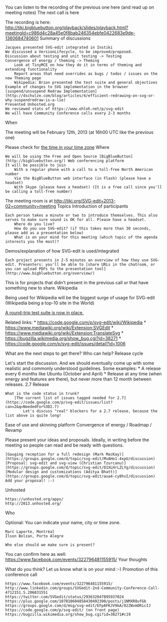 You can listen to the recording of the previous one here (and read up on meeting notes) The next call is here

The recording is here: http://tiki.bigbluebutton.org/playback/slides/playback.html?meetingId=c986d4c28a45e0f8bab246354ebfe0422683e9de-1360684740601
Summary of discussions

    Jacques presented SVG-edit integrated in Instiki
    We discussed a VersionLifecycle, to be improved/proposed.
    Discussion about testing and unit testing -> Testing
    Convergence of energy / theming -> Theming
        Look at TinyMCE on how they do it in terms of theming and extending functionality
        Report areas that need overrides as bugs / todos / issues on the new Theming page
        Wikipedia: Brion presented the test suite and general objectives
    Example of changes to SVG implementation in the browser [suspend/unsuspend Redraw Implementation](http://dschulze.com/blog/articles/4/efficient-redrawing-on-svg-or-why-suspendredraw-is-a-lie)
    Presented Unhosted.org
    We reviewed stats of https://www.ohloh.net/p/svg-edit
    We will have Community Conference calls every 2-3 months

When

The meeting will be February 12th, 2013 (at 16h00 UTC like the previous one)

Please check for [the time in your time zone](http://www.timeanddate.com/worldclock/fixedtime.html?iso=20130212T1600)
Where

    We will be using the Free and Open Source [BigBlueButton](http://bigbluebutton.org/) Web conferencing platform
    It will be possible to join
        With a regular phone with a call to a toll-free North American number
        Via the BigBlueButton web interface (in Flash) (please have a headset)
        With Skype (please have a headset) (It is a free call since you'll be calling a toll-free number)

The meeting room is at http://tiki.org/SVG-edit+2013-02+community+meeting
Topics
Introduction of participants

    Each person takes a minute or two to introduce themselves. This also serves to make sure sound is OK for all. Please have a headset.
        Where do you live?
        How do you use SVG-edit? (if this takes more than 30 seconds, please add as a presentation below)
        What is on your mind for this meeting (which topic of the agenda interests you the most)?

Demos/explanation of how SVG-edit is used/integrated

    Each project presents in 2-5 minutes an overview of how they use SVG-edit. Presenters: you'll be able to [share URLs in the chatroom, or you can upload PDFs to the presentation tool](http://www.bigbluebutton.org/overview/)

This is for projects that didn't present in the previous call or that have something new to share.
Wikipedia

Being used for Wikipedia will be the biggest surge of usage for SVG-edit (Wikipedia being a top-10 site in the World)

[A round-trip test suite is now in place.](https://groups.google.com/forum/#!topic/svg-edit/SfTVM4OPXiA/discussion)

Related links: * https://code.google.com/p/svg-edit/wiki/Wikipedia * https://www.mediawiki.org/wiki/Extension:SVGEdit * https://www.mediawiki.org/wiki/Extension:TranslateSvg * https://bugzilla.wikimedia.org/show_bug.cgi?id=38271 * https://code.google.com/p/svg-edit/issues/detail?id=1006

What are the next steps to get there? Who can help?
Release cycle

Let's start the discussion. And we should eventually come up with some realistic and commonly understood guidelines. Some examples: * A release every 6 months like Ubuntu (October and April) * Release at any time (when energy and features are there), but never more than 12 month between releases.
2.7 Release

    What is the code status in trunk?
        [The current list of issues tagged needed for 2.7](https://code.google.com/p/svg-edit/issues/list?can=2&q=NeededFor%3D2.7)
            Let's discuss "real" blockers for a 2.7 release, because the list above is quite long!

Ease of use and skinning platform
Convergence of energy / Roadmap / Revamp

Please present your ideas and proposals. Ideally, in writing before the meeting so people can read and be ready with questions.

    [Gauging reception for a full redesign (Mark MacKay)](https://groups.google.com/d/topic/svg-edit/MvAHo1-4xpU/discussion)
    [Proposal: svg-edit and svg-view (Christian Tzurcanu)](https://groups.google.com/d/topic/svg-edit/O1XLHrLZLYg/discussion)
    [Modular design and customizations (Aditya Bhatt)](https://groups.google.com/d/topic/svg-edit/aua4-cy8hvI/discussion)
    Add your proposal! :-)

Unhosted

    https://unhosted.org/apps/
    http://2013.unhosted.org/

Who

Optional: You can indicate your name, city or time zone.

    Marc Laporte, Montréal
    Ílson Bolzan, Porto Alegre

    Who else should we make sure is present?

You can confirm here as well: https://www.facebook.com/events/322796481155915/
Your thoughts

What do you think? Let us know what is on your mind :-)
Promotion of this conference call

    https://www.facebook.com/events/322796481155915/
    http://www.linkedin.com/groups/SVGedit-2nd-Community-Conference-Call-4712151.S.206831551
    https://twitter.com/SVGedit/status/293632047895937024
    https://plus.google.com/107010604858430492390/posts/j1NMXR8ufGb
    https://groups.google.com/d/msg/svg-edit/EFpAFKJV9kA/82ZWvmORicIJ
    https://code.google.com/p/svg-edit/ (on front page)
    https://bugzilla.wikimedia.org/show_bug.cgi?id=38271#c19
